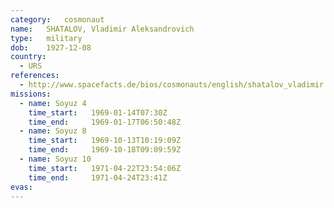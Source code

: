```yaml
---
category:	cosmonaut
name:	SHATALOV, Vladimir Aleksandrovich 
type:	military
dob:	1927-12-08
country:
  - URS
references:
  - http://www.spacefacts.de/bios/cosmonauts/english/shatalov_vladimir.htm
missions:
  - name: Soyuz 4
    time_start:   1969-01-14T07:30Z
    time_end:     1969-01-17T06:50:48Z
  - name: Soyuz 8
    time_start:   1969-10-13T10:19:09Z
    time_end:     1969-10-18T09:09:59Z
  - name: Soyuz 10
    time_start:   1971-04-22T23:54:06Z
    time_end:     1971-04-24T23:41Z
evas:
---
```

